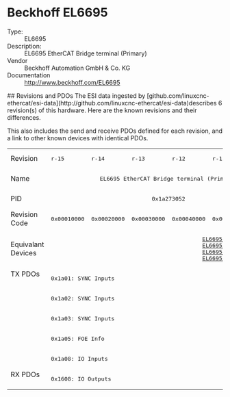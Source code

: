 #  Beckhoff EL6695

<dl>
  <dt>Type:</dt><dd>EL6695</dd>
  <dt>Description:</dt><dd>EL6695 EtherCAT Bridge terminal (Primary)</dd>
  <dt>Vendor</dt><dd>Beckhoff Automation GmbH & Co. KG</dd>
  <dt>Documentation</dt><dd><a href="http://www.beckhoff.com/EL6695">http://www.beckhoff.com/EL6695</a></dd>
</dl>
## Revisions and PDOs
The ESI data ingested by [github.com/linuxcnc-ethercat/esi-data](http://github.com/linuxcnc-ethercat/esi-data)describes 6 revision(s) of this hardware.  Here are the known revisions and their differences.

This also includes the send and receive PDOs defined for each revision, and a link to other known devices with identical PDOs.

<table>
<tr >
<td class="first">Revision</td>
<td ><pre>r-15</pre></td>
<td ><pre>r-14</pre></td>
<td ><pre>r-13</pre></td>
<td ><pre>r-12</pre></td>
<td ><pre>r-11</pre></td>
<td ><pre>r-10</pre></td>
</tr>
<tr >
<td class="first">Name</td>
<td  colspan=6 align="center"><pre>EL6695 EtherCAT Bridge terminal (Primary)</pre></td>
</tr>
<tr >
<td class="first">PID</td>
<td  colspan=6 align="center"><pre>0x1a273052</pre></td>
</tr>
<tr >
<td class="first">Revision Code</td>
<td ><pre>0x00010000</pre></td>
<td ><pre>0x00020000</pre></td>
<td ><pre>0x00030000</pre></td>
<td ><pre>0x00040000</pre></td>
<td ><pre>0x00050000</pre></td>
<td ><pre>0x00060000</pre></td>
</tr>
<tr >
<td class="first">Equivalant Devices</td>
<td  colspan=3 align="center"></td>
<td  colspan=3 align="center"><pre><a href="EL6695-0002">EL6695-0002 r-10</a><br/><a href="EL6695-0002">EL6695-0002 r-11</a><br/><a href="EL6695-0002">EL6695-0002 r-12</a><br/><a href="EL6695-0002">EL6695-0002 r-13</a></pre></td>
</tr>
<tr class="txpdo pdosection">
<td class="first" rowspan=5 valign=top>TX PDOs</td>
<td colspan=6 align="left"><pre>0x1a01: SYNC Inputs</pre></td>
<td></td>
</tr>
<tr class="txpdo pdosection">
<td  colspan=6 align="left"><pre>0x1a02: SYNC Inputs</pre></td>
</tr>
<tr class="txpdo pdosection">
<td  colspan=6 align="left"><pre>0x1a03: SYNC Inputs</pre></td>
</tr>
<tr class="txpdo pdosection">
<td  colspan=6 align="left"><pre>0x1a05: FOE Info</pre></td>
</tr>
<tr class="txpdo pdosection">
<td  colspan=6 align="left"><pre>0x1a08: IO Inputs</pre></td>
</tr>
<tr class="rxpdo pdosection">
<td class="first" rowspan=1 valign=top>RX PDOs</td>
<td colspan=6 align="left"><pre>0x1608: IO Outputs</pre></td>
<td></td>
</tr>
</table>

